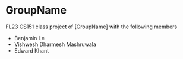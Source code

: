 # GroupName
FL23 CS151 class project of [GroupName] with the following members
- Benjamin Le
- Vishwesh Dharmesh Mashruwala
- Edward Khant
